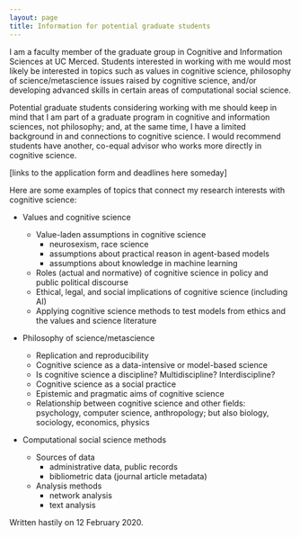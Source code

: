 ```yaml
---
layout: page
title: Information for potential graduate students
---
```


I am a faculty member of the graduate group in Cognitive and Information Sciences at UC Merced.  Students interested in working with me would most likely be interested in topics such as values in cognitive science, philosophy of science/metascience issues raised by cognitive science, and/or developing advanced skills in certain areas of computational social science.  

Potential graduate students considering working with me should keep in mind that I am part of a graduate program in cognitive and information sciences, not philosophy; and, at the same time, I have a limited background in and connections to cognitive science.  I would recommend students have another, co-equal advisor who works more directly in cognitive science.  

[links to the application form and deadlines here someday]

Here are some examples of topics that connect my research interests with cognitive science:  

- Values and cognitive science
	- Value-laden assumptions in cognitive science
		- neurosexism, race science
		- assumptions about practical reason in agent-based models
		- assumptions about knowledge in machine learning
	- Roles (actual and normative) of cognitive science in policy and public political discourse
	- Ethical, legal, and social implications of cognitive science (including AI)
	- Applying cognitive science methods to test models from ethics and the values and science literature
	
- Philosophy of science/metascience
	- Replication and reproducibility
	- Cognitive science as a data-intensive or model-based science
	- Is cognitive science a discipline? Multidiscipline? Interdiscipline? 
	- Cognitive science as a social practice
	- Epistemic and pragmatic aims of cognitive science
	- Relationship between cognitive science and other fields:  psychology, computer science, anthropology; but also biology, sociology, economics, physics

- Computational social science methods
	- Sources of data
		- administrative data, public records
		- bibliometric data (journal article metadata)
	- Analysis methods
		- network analysis
		- text analysis

Written hastily on 12 February 2020.


